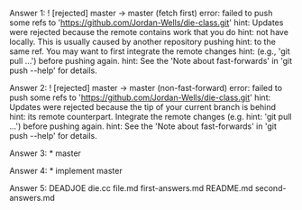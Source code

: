 Answer 1:  ! [rejected]        master -> master (fetch first)
error: failed to push some refs to 'https://github.com/Jordan-Wells/die-class.git'
hint: Updates were rejected because the remote contains work that you do
hint: not have locally. This is usually caused by another repository pushing
hint: to the same ref. You may want to first integrate the remote changes
hint: (e.g., 'git pull ...') before pushing again.
hint: See the 'Note about fast-forwards' in 'git push --help' for details.

Answer 2:  ! [rejected]        master -> master (non-fast-forward)
error: failed to push some refs to 'https://github.com/Jordan-Wells/die-class.git'
hint: Updates were rejected because the tip of your current branch is behind
hint: its remote counterpart. Integrate the remote changes (e.g.
hint: 'git pull ...') before pushing again.
hint: See the 'Note about fast-forwards' in 'git push --help' for details.

Answer 3: * master

Answer 4: * implement
            master

Answer 5: DEADJOE  die.cc  file.md  first-answers.md  README.md  second-answers.md

